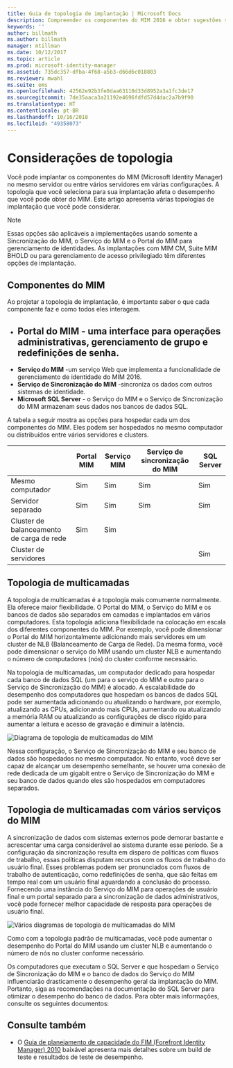 ```yaml
---
title: Guia de topologia de implantação | Microsoft Docs
description: Compreender os componentes do MIM 2016 e obter sugestões sobre como implantá-los em seu ambiente.
keywords: ''
author: billmath
ms.author: billmath
manager: mtillman
ms.date: 10/12/2017
ms.topic: article
ms.prod: microsoft-identity-manager
ms.assetid: 735dc357-dfba-4f68-a5b3-d66d6c018803
ms.reviewer: mwahl
ms.suite: ems
ms.openlocfilehash: 42562e92b3fe0daa63110d33d8952a3a1fc3de17
ms.sourcegitcommit: 7de35aaca3a21192e4696fdfd57d4dac2a7b9f90
ms.translationtype: HT
ms.contentlocale: pt-BR
ms.lasthandoff: 10/16/2018
ms.locfileid: "49358073"
---
```

# <a name="topology-considerations"></a>Considerações de topologia
Você pode implantar os componentes do MIM (Microsoft Identity Manager) no mesmo servidor ou entre vários servidores em várias configurações. A topologia que você seleciona para sua implantação afeta o desempenho que você pode obter do MIM. Este artigo apresenta várias topologias de implantação que você pode considerar.


> [!NOTE]
> Essas opções são aplicáveis a implementações usando somente a Sincronização do MIM, o Serviço do MIM e o Portal do MIM para gerenciamento de identidades.  As implantações com MIM CM, Suite MIM BHOLD ou para gerenciamento de acesso privilegiado têm diferentes opções de implantação.


## <a name="mim-components"></a>Componentes do MIM
Ao projetar a topologia de implantação, é importante saber o que cada componente faz e como todos eles interagem.

- <a name="mim-portal---an-interface-for-password-resets-group-management-and-administrative-operations"></a>**Portal do MIM** - uma interface para operações administrativas, gerenciamento de grupo e redefinições de senha.
    -
- **Serviço do MIM** -um serviço Web que implementa a funcionalidade de gerenciamento de identidade do MIM 2016.
- **Serviço de Sincronização do MIM** -sincroniza os dados com outros sistemas de identidade.
- **Microsoft SQL Server** - o Serviço do MIM e o Serviço de Sincronização do MIM armazenam seus dados nos bancos de dados SQL.

A tabela a seguir mostra as opções para hospedar cada um dos componentes do MIM. Eles podem ser hospedados no mesmo computador ou distribuídos entre vários servidores e clusters.

| | Portal MIM | Serviço MIM | Serviço de sincronização do MIM | SQL Server |
| --- | --- | --- | --- | --- |
| Mesmo computador | Sim | Sim | Sim | Sim |
| Servidor separado | Sim | Sim | Sim | Sim |
| Cluster de balanceamento de carga de rede | Sim | Sim | | |
| Cluster de servidores | | | | Sim |


## <a name="multitier-topology"></a>Topologia de multicamadas
A topologia de multicamadas é a topologia mais comumente normalmente. Ela oferece maior flexibilidade. O Portal do MIM, o Serviço do MIM e os bancos de dados são separados em camadas e implantados em vários computadores. Esta topologia adiciona flexibilidade na colocação em escala dos diferentes componentes do MIM. Por exemplo, você pode dimensionar o Portal do MIM horizontalmente adicionando mais servidores em um cluster de NLB (Balanceamento de Carga de Rede). Da mesma forma, você pode dimensionar o serviço do MIM usando um cluster NLB e aumentando o número de computadores (nós) do cluster conforme necessário.

Na topologia de multicamadas, um computador dedicado para hospedar cada banco de dados SQL (um para o serviço do MIM e outro para o Serviço de Sincronização do MIM) é alocado. A escalabilidade do desempenho dos computadores que hospedam os bancos de dados SQL pode ser aumentada adicionando ou atualizando o hardware, por exemplo, atualizando as CPUs, adicionando mais CPUs, aumentando ou atualizando a memória RAM ou atualizando as configurações de disco rígido para aumentar a leitura e acesso de gravação e diminuir a latência.

![Diagrama de topologia de multicamadas do MIM](media/MIM-topo-multitier.png)

Nessa configuração, o Serviço de Sincronização do MIM e seu banco de dados são hospedados no mesmo computador. No entanto, você deve ser capaz de alcançar um desempenho semelhante, se houver uma conexão de rede dedicada de um gigabit entre o Serviço de Sincronização do MIM e seu banco de dados quando eles são hospedados em computadores separados.


## <a name="multitier-topology-with-multiple-mim-services"></a>Topologia de multicamadas com vários serviços do MIM
A sincronização de dados com sistemas externos pode demorar bastante e acrescentar uma carga considerável ao sistema durante esse período. Se a configuração da sincronização resulta em disparo de políticas com fluxos de trabalho, essas políticas disputam recursos com os fluxos de trabalho do usuário final. Esses problemas podem ser pronunciados com fluxos de trabalho de autenticação, como redefinições de senha, que são feitas em tempo real com um usuário final aguardando a conclusão do processo. Fornecendo uma instância do Serviço do MIM para operações de usuário final e um portal separado para a sincronização de dados administrativos, você pode fornecer melhor capacidade de resposta para operações de usuário final.

![Vários diagramas de topologia de multicamadas do MIM](media/MIM-topo-multitier-multiservice.png)

Como com a topologia padrão de multicamadas, você pode aumentar o desempenho do Portal do MIM usando um cluster NLB e aumentando o número de nós no cluster conforme necessário.

Os computadores que executam o SQL Server e que hospedam o Serviço de Sincronização do MIM e o banco de dados do Serviço do MIM influenciarão drasticamente o desempenho geral da implantação do MIM. Portanto, siga as recomendações na documentação do SQL Server para otimizar o desempenho do banco de dados. Para obter mais informações, consulte os seguintes documentos:

## <a name="see-also"></a>Consulte também
- O [Guia de planejamento de capacidade do FIM (Forefront Identity Manager) 2010](http://go.microsoft.com/fwlink/?LinkId=200180) baixável apresenta mais detalhes sobre um build de teste e resultados de teste de desempenho.
